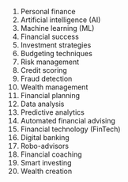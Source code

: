 1. Personal finance
2. Artificial intelligence (AI)
3. Machine learning (ML)
4. Financial success
5. Investment strategies
6. Budgeting techniques
7. Risk management
8. Credit scoring
9. Fraud detection
10. Wealth management
11. Financial planning
12. Data analysis
13. Predictive analytics
14. Automated financial advising
15. Financial technology (FinTech)
16. Digital banking
17. Robo-advisors
18. Financial coaching
19. Smart investing
20. Wealth creation
